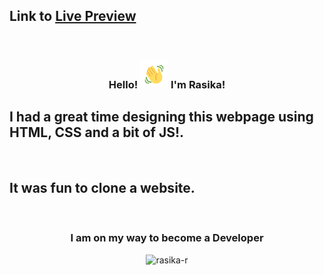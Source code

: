 ## Link to <a target="_blank" href="https://rasika-r.github.io/youtube-clone/">Live Preview</a>

<br>

<h3 align="center">
    Hello!
    <img src="wave.gif" 
         alt="Waving hand gif"
         height="45"
         width="45" />
    I'm Rasika!
</h3>


## I had a great time designing this webpage using HTML, CSS and a bit of JS!.

<br>

## It was fun to clone a website.

<br>

<h3 align="center">I am on my way to become a Developer</h3>


<p align="center"><img  src="https://github-readme-streak-stats.herokuapp.com/?user=rasika-r" alt="rasika-r" /></p>
